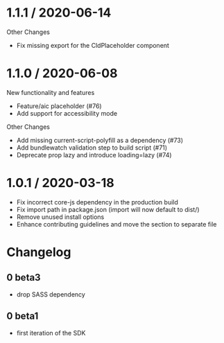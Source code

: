 1.1.1 / 2020-06-14
==================

Other Changes
* Fix missing export for the CldPlaceholder component


1.1.0 / 2020-06-08
==================

New functionality and features
  * Feature/aic placeholder (#76)
  * Add support for accessibility mode

Other Changes
  * Add missing current-script-polyfill as a dependency (#73)
  * Add bundlewatch validation step to build script (#71)
  * Deprecate prop lazy and introduce loading=lazy (#74)


1.0.1 / 2020-03-18
==================

* Fix incorrect core-js dependency in the production build
* Fix import path in package.json (import will now default to dist/)
* Remove unused install options
* Enhance contributing guidelines and move the section to separate file

# Changelog

## 0 beta3

- drop SASS dependency

## 0 beta1

- first iteration of the SDK
